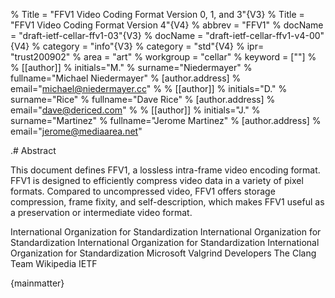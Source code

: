 % Title = "FFV1 Video Coding Format Version 0, 1, and 3"{V3}
% Title = "FFV1 Video Coding Format Version 4"{V4}
% abbrev = "FFV1"
% docName = "draft-ietf-cellar-ffv1-03"{V3}
% docName = "draft-ietf-cellar-ffv1-v4-00"{V4}
% category = "info"{V3}
% category = "std"{V4}
% ipr= "trust200902"
% area = "art"
% workgroup = "cellar"
% keyword = [""]
%
% [[author]]
% initials="M."
% surname="Niedermayer"
% fullname="Michael Niedermayer"
% [author.address]
% email="michael@niedermayer.cc"
%
% [[author]]
% initials="D."
% surname="Rice"
% fullname="Dave Rice"
% [author.address]
% email="dave@dericed.com"
%
% [[author]]
% initials="J."
% surname="Martinez"
% fullname="Jerome Martinez"
% [author.address]
% email="jerome@mediaarea.net"

.# Abstract

This document defines FFV1, a lossless intra-frame video encoding format. FFV1 is designed to efficiently compress video data in a variety of pixel formats. Compared to uncompressed video, FFV1 offers storage compression, frame fixity, and self-description, which makes FFV1 useful as a preservation or intermediate video format.

<reference anchor="ISO.15444-1.2016">
  <front>
    <title>Information technology -- JPEG 2000 image coding system: Core coding system</title>
    <author>
      <organization>International Organization for Standardization</organization>
    </author>
    <date month="October" year="2016" />
  </front>
</reference>

<reference anchor="ISO.14495-1.1999">
  <front>
    <title>Information technology -- Lossless and near-lossless compression of continuous-tone still images: Baseline</title>
    <author>
      <organization>International Organization for Standardization</organization>
    </author>
    <date month="December" year="1999" />
  </front>
</reference>

<reference anchor="ISO.14496-10.2014">
  <front>
    <title>Information technology -- Coding of audio-visual objects -- Part 10: Advanced Video Coding</title>
    <author>
      <organization>International Organization for Standardization</organization>
    </author>
    <date month="September" year="2014" />
  </front>
</reference>

<reference anchor="ISO.14496-12.2015">
  <front>
    <title>Information technology -- Coding of audio-visual objects -- Part 12: ISO base media file format</title>
    <author>
      <organization>International Organization for Standardization</organization>
    </author>
    <date month="December" year="2015" />
  </front>
</reference>

<reference anchor="range-coding">
  <front>
    <title>Range encoding: an algorithm for removing redundancy from a digitised message.</title>
    <author initials="G." surname="Nigel" fullname=""/>
    <author initials="N." surname="Martin" fullname=""/>
    <date month="July" year="1979" />
  </front>
  <seriesInfo name="Proc. Institution of Electronic and Radio Engineers International Conference on Video and Data Recording" value="" />
</reference>

<reference anchor="AVI" target="https://msdn.microsoft.com/en-us/library/windows/desktop/dd318189%28v=vs.85%29.aspx">
  <front>
    <title>AVI RIFF File Reference</title>
    <author>
      <organization>Microsoft</organization>
    </author>
    <date year="undated" />
  </front>
</reference>

<reference anchor="HuffYUV" target="https://web.archive.org/web/20040402121343/http://cultact-server.novi.dk/kpo/huffyuv/huffyuv.html">
  <front>
    <title>HuffYUV</title>
    <author initials="B." surname="Rudiak-Gould" fullname="Ben Rudiak-Gould"/>
    <date month="December" year="2003" />
  </front>
</reference>

<reference anchor="NUT" target="https://ffmpeg.org/~michael/nut.txt">
  <front>
    <title>NUT Open Container Format</title>
    <author initials="M." surname="Niedermayer" fullname="Michael Niedermayer"/>
    <date month="December" year="2013" />
  </front>
</reference>

<reference anchor="VALGRIND" target="https://valgrind.org/">
  <front>
    <title>Valgrind website</title>
    <author>
      <organization>Valgrind Developers</organization>
    </author>
    <date year="undated" />
  </front>
</reference>

<reference anchor="Address-Sanitizer" target="https://clang.llvm.org/docs/AddressSanitizer.html">
  <front>
    <title>ASAN AddressSanitizer website</title>
    <author>
      <organization>The Clang Team</organization>
    </author>
    <date year="undated" />
  </front>
</reference>

<reference anchor="REFIMPL" target="https://ffmpeg.org">
  <front>
    <title>The reference FFV1 implementation / the FFV1 codec in FFmpeg</title>
    <author initials="M." surname="Niedermayer" fullname="Michael Niedermayer"/>
    <date year="undated" />
  </front>
</reference>

<reference anchor="YCbCr" target="https://en.wikipedia.org/w/index.php?title=YCbCr">
  <front>
    <title>YCbCr</title>
    <author>
      <organization>Wikipedia</organization>
    </author>
    <date year="undated" />
  </front>
</reference>

<reference anchor="Matroska" target="https://datatracker.ietf.org/doc/draft-lhomme-cellar-matroska/">
  <front>
    <title>Matroska</title>
    <author>
      <organization>IETF</organization>
    </author>
    <date year="2016" />
  </front>
</reference>

<reference anchor="FFV1_V0" target="https://git.videolan.org/?p=ffmpeg.git;a=commit;h=b548f2b91b701e1235608ac882ea6df915167c7e">
  <front>
    <title>Commit to mark FFV1 version 0 as non-experimental</title>
    <author initials="M." surname="Niedermayer" fullname="Michael Niedermayer"/>
    <date month="April" year="2006" />
  </front>
</reference>

<reference anchor="FFV1_V1" target="https://git.videolan.org/?p=ffmpeg.git;a=commit;h=68f8d33becbd73b4d0aa277f472a6e8e72ea6849">
  <front>
    <title>Commit to release FFV1 version 1</title>
    <author initials="M." surname="Niedermayer" fullname="Michael Niedermayer"/>
    <date month="April" year="2009" />
  </front>
</reference>

<reference anchor="FFV1_V3" target="https://git.videolan.org/?p=ffmpeg.git;a=commit;h=abe76b851c05eea8743f6c899cbe5f7409b0f301">
  <front>
    <title>Commit to mark FFV1 version 3 as non-experimental</title>
    <author initials="M." surname="Niedermayer" fullname="Michael Niedermayer"/>
    <date month="August" year="2013" />
  </front>
</reference>

{mainmatter}
